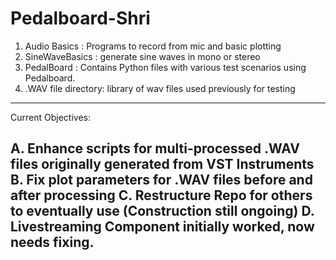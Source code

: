 # Pedalboard-Shri
1.  Audio Basics : Programs to record from mic and basic plotting
2.  SineWaveBasics : generate sine waves in mono or stereo
3.  PedalBoard : Contains Python files with various test scenarios using Pedalboard.
4. .WAV file directory: library of wav files used previously for testing
----------------
Current Objectives:

A. Enhance scripts for multi-processed .WAV files originally generated from VST Instruments
B. Fix plot parameters for .WAV files before and after processing
C. Restructure Repo for others to eventually use (Construction still ongoing)
D. Livestreaming Component initially worked, now needs fixing.
---------------
